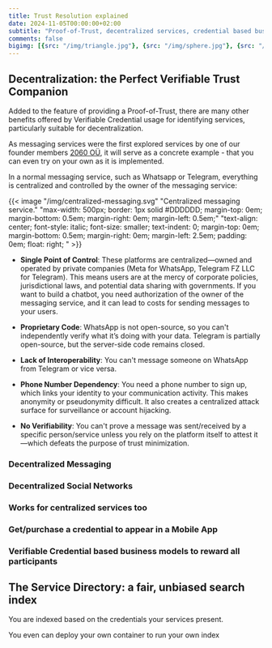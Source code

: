 ```yaml
---
title: Trust Resolution explained
date: 2024-11-05T00:00:00+02:00
subtitle: "Proof-of-Trust, decentralized services, credential based business models where all participants are rewarded, transparent service directory with unbiased search results: welcome to the future"
comments: false
bigimg: [{src: "/img/triangle.jpg"}, {src: "/img/sphere.jpg"}, {src: "/img/hexagon.jpg"}]
---
```


## Decentralization: the Perfect Verifiable Trust Companion

Added to the feature of providing a Proof-of-Trust, there are many other benefits offered by Verifiable Credential usage for identifying services, particularly suitable for decentralization.

As messaging services were the first explored services by one of our founder members [2060 OÜ](https://2060.io), it will serve as a concrete example - that you can even try on your own as it is implemented.

In a normal messaging service, such as Whatsapp or Telegram, everything is centralized and controlled by the owner of the messaging service:

{{< image "/img/centralized-messaging.svg" "Centralized messaging service." "max-width: 500px; border: 1px solid #DDDDDD; margin-top: 0em; margin-bottom: 0.5em; margin-right: 0em; margin-left: 0.5em;" "text-align: center; font-style: italic; font-size: smaller; text-indent: 0;  margin-top: 0em; margin-bottom: 0.5em; margin-right: 0em; margin-left: 2.5em; padding: 0em; float: right; " >}}

- **Single Point of Control**: These platforms are centralized—owned and operated by private companies (Meta for WhatsApp, Telegram FZ LLC for Telegram). This means users are at the mercy of corporate policies, jurisdictional laws, and potential data sharing with governments. If you want to build a chatbot, you need authorization of the owner of the messaging service, and it can lead to costs for sending messages to your users.

- **Proprietary Code**: WhatsApp is not open-source, so you can't independently verify what it’s doing with your data. Telegram is partially open-source, but the server-side code remains closed.

- **Lack of Interoperability**: You can't message someone on WhatsApp from Telegram or vice versa.

- **Phone Number Dependency**: You need a phone number to sign up, which links your identity to your communication activity. This makes anonymity or pseudonymity difficult. It also creates a centralized attack surface for surveillance or account hijacking.

- **No Verifiability**: You can't prove a message was sent/received by a specific person/service unless you rely on the platform itself to attest it—which defeats the purpose of trust minimization.



### Decentralized Messaging

### Decentralized Social Networks

### Works for centralized services too

### Get/purchase a credential to appear in a Mobile App

### Verifiable Credential based business models to reward all participants

## The Service Directory: a fair, unbiased search index

You are indexed based on the credentials your services present.

You even can deploy your own container to run your own index
